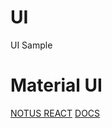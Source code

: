 # UI
UI Sample

# Material UI
[NOTUS REACT](https://demos.creative-tim.com/notus-react/#/)
[DOCS](https://www.creative-tim.com/learning-lab/tailwind/react/overview/notus)
